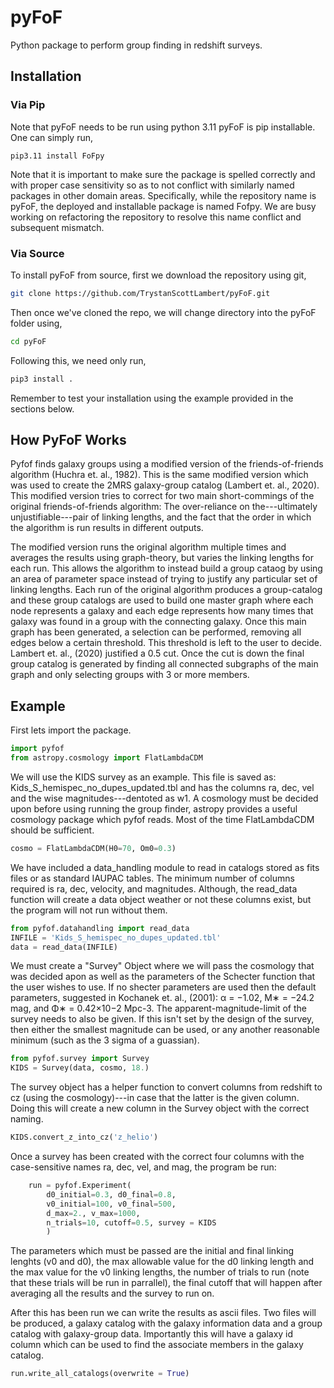 # pyFoF
Python package to perform group finding in redshift surveys.

## Installation

### Via Pip

Note that pyFoF needs to be run using python 3.11
pyFoF is pip installable. One can simply run,

```
pip3.11 install FoFpy
```

Note that it is important to make sure the package is spelled correctly and with proper case sensitivity so as to not conflict with similarly named packages in other domain areas. Specifically, while the repository name is pyFoF, the deployed and installable package is named Fofpy. We are busy working on refactoring the repository to resolve this name conflict and subsequent mismatch.

### Via Source

To install pyFoF from source, first we download the repository using git,

```bash
git clone https://github.com/TrystanScottLambert/pyFoF.git
```

Then once we've cloned the repo, we will change directory into the pyFoF folder using,

```bash
cd pyFoF
```

Following this, we need only run,

```bash
pip3 install .
```

Remember to test your installation using the example provided in the sections below.

## How PyFoF Works

Pyfof finds galaxy groups using a modified version of the friends-of-friends algorithm (Huchra et. al., 1982). This is the same modified version which was used to create the 2MRS galaxy-group catalog (Lambert et. al., 2020). This modified version tries to correct for two main short-commings of the original friends-of-friends algorithm: The over-reliance on the---ultimately unjustifiable---pair of linking lengths, and the fact that the order in which the algorithm is run results in different outputs.

The modified version runs the original algorithm multiple times and averages the results using graph-theory, but varies the linking lengths for each run. This allows the algorithm to instead build a group cataog by using an area of parameter space instead of trying to justify any particular set of linking lengths. Each run of the original algorithm produces a group-catalog and these group catalogs are used to build one master graph where each node represents a galaxy and each edge represents how many times that galaxy was found in a group with the connecting galaxy. Once this main graph has been generated, a selection can be performed, removing all edges below a certain threshold. This threshold is left to the user to decide. Lambert et. al., (2020) justified a 0.5 cut. Once the cut is down the final group catalog is generated by finding all connected subgraphs of the main graph and only selecting groups with 3 or more members.

## Example

First lets import the package. 
```python
import pyfof
from astropy.cosmology import FlatLambdaCDM
```

We will use the KIDS survey as an example. This file is saved as: Kids_S_hemispec_no_dupes_updated.tbl and has the columns ra, dec, vel and the wise magnitudes---dentoted as w1. A cosmology must be decided upon before using running the group finder, astropy provides a useful cosmology package which pyfof reads. Most of the time FlatLambdaCDM should be sufficient. 

```python
cosmo = FlatLambdaCDM(H0=70, Om0=0.3)
```

We have included a data_handling module to read in catalogs stored as fits files or as standard IAUPAC tables. The minimum number of columns required is ra, dec, velocity, and magnitudes. Although, the read_data function will create a data object weather or not these columns exist, but the program will not run without them. 

```python
from pyfof.datahandling import read_data
INFILE = 'Kids_S_hemispec_no_dupes_updated.tbl'
data = read_data(INFILE)
```

We must create a "Survey" Object where we will pass the cosmology that was decided apon as well as the parameters of the Schecter function that the user wishes to use. If no shecter parameters are used then the default parameters, suggested in Kochanek et. al., (2001): α = −1.02, M∗ = −24.2 mag, and Φ∗ = 0.42×10−2 Mpc-3. The apparent-magnitude-limit of the survey needs to also be given. If this isn't set by the design of the survey, then either the smallest magnitude can be used, or any another reasonable minimum (such as the 3 sigma of a guassian).

```python
from pyfof.survey import Survey
KIDS = Survey(data, cosmo, 18.)
```

The survey object has a helper function to convert columns from redshift to cz (using the cosmology)---in case that the latter is the given column. Doing this will create a new column in the Survey object with the correct naming. 

```python
KIDS.convert_z_into_cz('z_helio')
```

Once a survey has been created with the correct four columns with the case-sensitive names ra, dec, vel, and mag, the program be run: 

```python
    run = pyfof.Experiment(
        d0_initial=0.3, d0_final=0.8,
        v0_initial=100, v0_final=500,
        d_max=2., v_max=1000,
        n_trials=10, cutoff=0.5, survey = KIDS
        )
```

The parameters which must be passed are the initial and final linking lenghts (v0 and d0), the max allowable value for the d0 linking length and the max value for the v0 linking lengths, the number of trials to run (note that these trials will be run in parrallel), the final cutoff that will happen after averaging all the results and the survey to run on. 

After this has been run we can write the results as ascii files. Two files will be produced, a galaxy catalog with the galaxy information data and a group catalog with galaxy-group data. Importantly this will have a galaxy id column which can be used to find the associate members in the galaxy catalog. 

```python
run.write_all_catalogs(overwrite = True)
```
